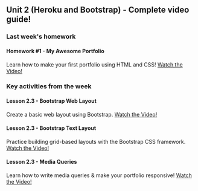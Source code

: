 ## Unit 2 (Heroku and Bootstrap) - Complete video guide!

### Last week's homework

#### Homework #1 - My Awesome Portfolio
Learn how to make your first portfolio using HTML and CSS!
[Watch the Video!](https://youtu.be/qMbCiVYQLCU)

### Key activities from the week

#### Lesson 2.3 - Bootstrap Web Layout
Create a basic web layout using Bootstrap.
[Watch the Video!](https://www.youtube.com/watch?v=Y9rMbKHoTBI)

#### Lesson 2.3 - Bootstrap Text Layout
Practice building grid-based layouts with the Bootstrap CSS framework.
[Watch the Video!](https://www.youtube.com/watch?v=wQovwgW020g)

#### Lesson 2.3 - Media Queries
Learn how to write media queries & make your portfolio responsive!
[Watch the Video!](https://www.youtube.com/watch?v=x_wlcp-W27c)
